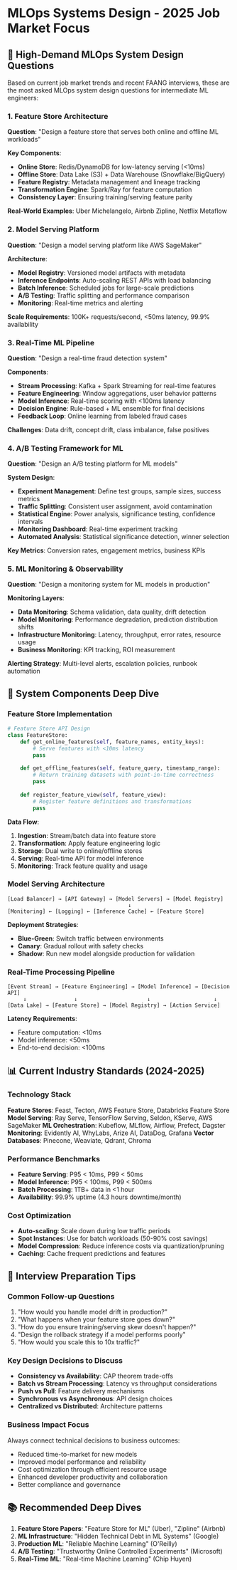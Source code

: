 # MLOps Systems Design - 2025 Job Market Focus

## 🚀 High-Demand MLOps System Design Questions

Based on current job market trends and recent FAANG interviews, these are the most asked MLOps system design questions for intermediate ML engineers:

### 1. Feature Store Architecture
**Question**: "Design a feature store that serves both online and offline ML workloads"

**Key Components**:
- **Online Store**: Redis/DynamoDB for low-latency serving (<10ms)
- **Offline Store**: Data Lake (S3) + Data Warehouse (Snowflake/BigQuery)
- **Feature Registry**: Metadata management and lineage tracking
- **Transformation Engine**: Spark/Ray for feature computation
- **Consistency Layer**: Ensuring training/serving feature parity

**Real-World Examples**: Uber Michelangelo, Airbnb Zipline, Netflix Metaflow

### 2. Model Serving Platform
**Question**: "Design a model serving platform like AWS SageMaker"

**Architecture**:
- **Model Registry**: Versioned model artifacts with metadata
- **Inference Endpoints**: Auto-scaling REST APIs with load balancing
- **Batch Inference**: Scheduled jobs for large-scale predictions
- **A/B Testing**: Traffic splitting and performance comparison
- **Monitoring**: Real-time metrics and alerting

**Scale Requirements**: 100K+ requests/second, <50ms latency, 99.9% availability

### 3. Real-Time ML Pipeline
**Question**: "Design a real-time fraud detection system"

**Components**:
- **Stream Processing**: Kafka + Spark Streaming for real-time features
- **Feature Engineering**: Window aggregations, user behavior patterns
- **Model Inference**: Real-time scoring with <100ms latency
- **Decision Engine**: Rule-based + ML ensemble for final decisions
- **Feedback Loop**: Online learning from labeled fraud cases

**Challenges**: Data drift, concept drift, class imbalance, false positives

### 4. A/B Testing Framework for ML
**Question**: "Design an A/B testing platform for ML models"

**System Design**:
- **Experiment Management**: Define test groups, sample sizes, success metrics
- **Traffic Splitting**: Consistent user assignment, avoid contamination
- **Statistical Engine**: Power analysis, significance testing, confidence intervals
- **Monitoring Dashboard**: Real-time experiment tracking
- **Automated Analysis**: Statistical significance detection, winner selection

**Key Metrics**: Conversion rates, engagement metrics, business KPIs

### 5. ML Monitoring & Observability
**Question**: "Design a monitoring system for ML models in production"

**Monitoring Layers**:
- **Data Monitoring**: Schema validation, data quality, drift detection
- **Model Monitoring**: Performance degradation, prediction distribution shifts
- **Infrastructure Monitoring**: Latency, throughput, error rates, resource usage
- **Business Monitoring**: KPI tracking, ROI measurement

**Alerting Strategy**: Multi-level alerts, escalation policies, runbook automation

## 🔧 System Components Deep Dive

### Feature Store Implementation
```python
# Feature Store API Design
class FeatureStore:
    def get_online_features(self, feature_names, entity_keys):
        # Serve features with <10ms latency
        pass
    
    def get_offline_features(self, feature_query, timestamp_range):
        # Return training datasets with point-in-time correctness
        pass
    
    def register_feature_view(self, feature_view):
        # Register feature definitions and transformations
        pass
```

**Data Flow**:
1. **Ingestion**: Stream/batch data into feature store
2. **Transformation**: Apply feature engineering logic
3. **Storage**: Dual write to online/offline stores
4. **Serving**: Real-time API for model inference
5. **Monitoring**: Track feature quality and usage

### Model Serving Architecture
```
[Load Balancer] → [API Gateway] → [Model Servers] → [Model Registry]
                                      ↓
[Monitoring] ← [Logging] ← [Inference Cache] ← [Feature Store]
```

**Deployment Strategies**:
- **Blue-Green**: Switch traffic between environments
- **Canary**: Gradual rollout with safety checks
- **Shadow**: Run new model alongside production for validation

### Real-Time Processing Pipeline
```
[Event Stream] → [Feature Engineering] → [Model Inference] → [Decision API]
     ↓               ↓                      ↓                    ↓
[Data Lake] → [Feature Store] → [Model Registry] → [Action Service]
```

**Latency Requirements**:
- Feature computation: <10ms
- Model inference: <50ms
- End-to-end decision: <100ms

## 📊 Current Industry Standards (2024-2025)

### Technology Stack
**Feature Stores**: Feast, Tecton, AWS Feature Store, Databricks Feature Store
**Model Serving**: Ray Serve, TensorFlow Serving, Seldon, KServe, AWS SageMaker
**ML Orchestration**: Kubeflow, MLflow, Airflow, Prefect, Dagster  
**Monitoring**: Evidently AI, WhyLabs, Arize AI, DataDog, Grafana
**Vector Databases**: Pinecone, Weaviate, Qdrant, Chroma

### Performance Benchmarks
- **Feature Serving**: P95 < 10ms, P99 < 50ms
- **Model Inference**: P95 < 100ms, P99 < 500ms  
- **Batch Processing**: 1TB+ data in <1 hour
- **Availability**: 99.9% uptime (4.3 hours downtime/month)

### Cost Optimization
- **Auto-scaling**: Scale down during low traffic periods
- **Spot Instances**: Use for batch workloads (50-90% cost savings)
- **Model Compression**: Reduce inference costs via quantization/pruning
- **Caching**: Cache frequent predictions and features

## 🎯 Interview Preparation Tips

### Common Follow-up Questions
1. "How would you handle model drift in production?"
2. "What happens when your feature store goes down?"
3. "How do you ensure training/serving skew doesn't happen?"
4. "Design the rollback strategy if a model performs poorly"
5. "How would you scale this to 10x traffic?"

### Key Design Decisions to Discuss
- **Consistency vs Availability**: CAP theorem trade-offs
- **Batch vs Stream Processing**: Latency vs throughput considerations
- **Push vs Pull**: Feature delivery mechanisms
- **Synchronous vs Asynchronous**: API design choices
- **Centralized vs Distributed**: Architecture patterns

### Business Impact Focus
Always connect technical decisions to business outcomes:
- Reduced time-to-market for new models
- Improved model performance and reliability  
- Cost optimization through efficient resource usage
- Enhanced developer productivity and collaboration
- Better compliance and governance

## 📚 Recommended Deep Dives

1. **Feature Store Papers**: "Feature Store for ML" (Uber), "Zipline" (Airbnb)
2. **ML Infrastructure**: "Hidden Technical Debt in ML Systems" (Google)
3. **Production ML**: "Reliable Machine Learning" (O'Reilly)
4. **A/B Testing**: "Trustworthy Online Controlled Experiments" (Microsoft)
5. **Real-Time ML**: "Real-time Machine Learning" (Chip Huyen)